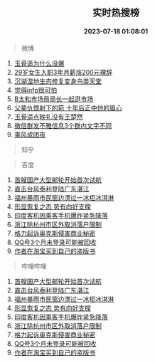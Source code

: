 <div align="center"><h2>实时热搜榜</h2><h4>2023-07-18 01:08:01</h4></div>

> 微博  

1. [玉骨遥为什么没爆](https://s.weibo.com/weibo?q=%23%E7%8E%89%E9%AA%A8%E9%81%A5%E4%B8%BA%E4%BB%80%E4%B9%88%E6%B2%A1%E7%88%86%23&t=31&band_rank=1&Refer=top)<br />
2. [29岁女生入职3年月薪涨200元裸辞](https://s.weibo.com/weibo?q=%2329%E5%B2%81%E5%A5%B3%E7%94%9F%E5%85%A5%E8%81%8C3%E5%B9%B4%E6%9C%88%E8%96%AA%E6%B6%A8200%E5%85%83%E8%A3%B8%E8%BE%9E%23&t=31&band_rank=2&Refer=top)<br />
3. [沉湖湿地生态修复变身鸟类天堂](https://s.weibo.com/weibo?q=%23%E6%B2%89%E6%B9%96%E6%B9%BF%E5%9C%B0%E7%94%9F%E6%80%81%E4%BF%AE%E5%A4%8D%E5%8F%98%E8%BA%AB%E9%B8%9F%E7%B1%BB%E5%A4%A9%E5%A0%82%23&t=31&band_rank=3&Refer=top)<br />
4. [觉得infp很可怕](https://s.weibo.com/weibo?q=%E8%A7%89%E5%BE%97infp%E5%BE%88%E5%8F%AF%E6%80%95&t=31&band_rank=4&Refer=top)<br />
5. [B太和市场局局长一起逛市场](https://s.weibo.com/weibo?q=B%E5%A4%AA%E5%92%8C%E5%B8%82%E5%9C%BA%E5%B1%80%E5%B1%80%E9%95%BF%E4%B8%80%E8%B5%B7%E9%80%9B%E5%B8%82%E5%9C%BA&t=31&band_rank=5&Refer=top)<br />
6. [父辈仇恨射下的箭 十年后正中他的眉心](https://s.weibo.com/weibo?q=%E7%88%B6%E8%BE%88%E4%BB%87%E6%81%A8%E5%B0%84%E4%B8%8B%E7%9A%84%E7%AE%AD%20%E5%8D%81%E5%B9%B4%E5%90%8E%E6%AD%A3%E4%B8%AD%E4%BB%96%E7%9A%84%E7%9C%89%E5%BF%83&t=31&band_rank=6&Refer=top)<br />
7. [玉骨遥点映礼没有王楚然](https://s.weibo.com/weibo?q=%23%E7%8E%89%E9%AA%A8%E9%81%A5%E7%82%B9%E6%98%A0%E7%A4%BC%E6%B2%A1%E6%9C%89%E7%8E%8B%E6%A5%9A%E7%84%B6%23&t=31&band_rank=7&Refer=top)<br />
8. [微信群发不雅信息3个群内文字不同](https://s.weibo.com/weibo?q=%23%E5%BE%AE%E4%BF%A1%E7%BE%A4%E5%8F%91%E4%B8%8D%E9%9B%85%E4%BF%A1%E6%81%AF3%E4%B8%AA%E7%BE%A4%E5%86%85%E6%96%87%E5%AD%97%E4%B8%8D%E5%90%8C%23&t=31&band_rank=8&Refer=top)<br />
9. [乘风成团夜](https://s.weibo.com/weibo?q=%E4%B9%98%E9%A3%8E%E6%88%90%E5%9B%A2%E5%A4%9C&t=31&band_rank=9&Refer=top)<br />

> 知乎  


> 百度  

1. [首艘国产大型邮轮开始首次试航](https://www.baidu.com/s?wd=%E9%A6%96%E8%89%98%E5%9B%BD%E4%BA%A7%E5%A4%A7%E5%9E%8B%E9%82%AE%E8%BD%AE%E5%BC%80%E5%A7%8B%E9%A6%96%E6%AC%A1%E8%AF%95%E8%88%AA&sa=fyb_news&rsv_dl=fyb_news)<br />
2. [直击台风泰利登陆广东湛江](https://www.baidu.com/s?wd=%E7%9B%B4%E5%87%BB%E5%8F%B0%E9%A3%8E%E6%B3%B0%E5%88%A9%E7%99%BB%E9%99%86%E5%B9%BF%E4%B8%9C%E6%B9%9B%E6%B1%9F&sa=fyb_news&rsv_dl=fyb_news)<br />
3. [福州暴雨市民窗边漂过一冰柜冰淇淋](https://www.baidu.com/s?wd=%E7%A6%8F%E5%B7%9E%E6%9A%B4%E9%9B%A8%E5%B8%82%E6%B0%91%E7%AA%97%E8%BE%B9%E6%BC%82%E8%BF%87%E4%B8%80%E5%86%B0%E6%9F%9C%E5%86%B0%E6%B7%87%E6%B7%8B&sa=fyb_news&rsv_dl=fyb_news)<br />
4. [形显恢复之态 势有向好支撑](https://www.baidu.com/s?wd=%E5%BD%A2%E6%98%BE%E6%81%A2%E5%A4%8D%E4%B9%8B%E6%80%81+%E5%8A%BF%E6%9C%89%E5%90%91%E5%A5%BD%E6%94%AF%E6%92%91&sa=fyb_news&rsv_dl=fyb_news)<br />
5. [印度客机因乘客手机爆炸紧急降落](https://www.baidu.com/s?wd=%E5%8D%B0%E5%BA%A6%E5%AE%A2%E6%9C%BA%E5%9B%A0%E4%B9%98%E5%AE%A2%E6%89%8B%E6%9C%BA%E7%88%86%E7%82%B8%E7%B4%A7%E6%80%A5%E9%99%8D%E8%90%BD&sa=fyb_news&rsv_dl=fyb_news)<br />
6. [浙江除杭州市区外取消落户限制](https://www.baidu.com/s?wd=%E6%B5%99%E6%B1%9F%E9%99%A4%E6%9D%AD%E5%B7%9E%E5%B8%82%E5%8C%BA%E5%A4%96%E5%8F%96%E6%B6%88%E8%90%BD%E6%88%B7%E9%99%90%E5%88%B6&sa=fyb_news&rsv_dl=fyb_news)<br />
7. [格力起诉奥克斯侵害商业秘密](https://www.baidu.com/s?wd=%E6%A0%BC%E5%8A%9B%E8%B5%B7%E8%AF%89%E5%A5%A5%E5%85%8B%E6%96%AF%E4%BE%B5%E5%AE%B3%E5%95%86%E4%B8%9A%E7%A7%98%E5%AF%86&sa=fyb_news&rsv_dl=fyb_news)<br />
8. [QQ号3个月未登录可能被回收](https://www.baidu.com/s?wd=QQ%E5%8F%B73%E4%B8%AA%E6%9C%88%E6%9C%AA%E7%99%BB%E5%BD%95%E5%8F%AF%E8%83%BD%E8%A2%AB%E5%9B%9E%E6%94%B6&sa=fyb_news&rsv_dl=fyb_news)<br />
9. [作者在淘宝买到自己的盗版书](https://www.baidu.com/s?wd=%E4%BD%9C%E8%80%85%E5%9C%A8%E6%B7%98%E5%AE%9D%E4%B9%B0%E5%88%B0%E8%87%AA%E5%B7%B1%E7%9A%84%E7%9B%97%E7%89%88%E4%B9%A6&sa=fyb_news&rsv_dl=fyb_news)<br />

> 哔哩哔哩  

1. [首艘国产大型邮轮开始首次试航](https://www.baidu.com/s?wd=%E9%A6%96%E8%89%98%E5%9B%BD%E4%BA%A7%E5%A4%A7%E5%9E%8B%E9%82%AE%E8%BD%AE%E5%BC%80%E5%A7%8B%E9%A6%96%E6%AC%A1%E8%AF%95%E8%88%AA&sa=fyb_news&rsv_dl=fyb_news)<br />
2. [直击台风泰利登陆广东湛江](https://www.baidu.com/s?wd=%E7%9B%B4%E5%87%BB%E5%8F%B0%E9%A3%8E%E6%B3%B0%E5%88%A9%E7%99%BB%E9%99%86%E5%B9%BF%E4%B8%9C%E6%B9%9B%E6%B1%9F&sa=fyb_news&rsv_dl=fyb_news)<br />
3. [福州暴雨市民窗边漂过一冰柜冰淇淋](https://www.baidu.com/s?wd=%E7%A6%8F%E5%B7%9E%E6%9A%B4%E9%9B%A8%E5%B8%82%E6%B0%91%E7%AA%97%E8%BE%B9%E6%BC%82%E8%BF%87%E4%B8%80%E5%86%B0%E6%9F%9C%E5%86%B0%E6%B7%87%E6%B7%8B&sa=fyb_news&rsv_dl=fyb_news)<br />
4. [形显恢复之态 势有向好支撑](https://www.baidu.com/s?wd=%E5%BD%A2%E6%98%BE%E6%81%A2%E5%A4%8D%E4%B9%8B%E6%80%81+%E5%8A%BF%E6%9C%89%E5%90%91%E5%A5%BD%E6%94%AF%E6%92%91&sa=fyb_news&rsv_dl=fyb_news)<br />
5. [印度客机因乘客手机爆炸紧急降落](https://www.baidu.com/s?wd=%E5%8D%B0%E5%BA%A6%E5%AE%A2%E6%9C%BA%E5%9B%A0%E4%B9%98%E5%AE%A2%E6%89%8B%E6%9C%BA%E7%88%86%E7%82%B8%E7%B4%A7%E6%80%A5%E9%99%8D%E8%90%BD&sa=fyb_news&rsv_dl=fyb_news)<br />
6. [浙江除杭州市区外取消落户限制](https://www.baidu.com/s?wd=%E6%B5%99%E6%B1%9F%E9%99%A4%E6%9D%AD%E5%B7%9E%E5%B8%82%E5%8C%BA%E5%A4%96%E5%8F%96%E6%B6%88%E8%90%BD%E6%88%B7%E9%99%90%E5%88%B6&sa=fyb_news&rsv_dl=fyb_news)<br />
7. [格力起诉奥克斯侵害商业秘密](https://www.baidu.com/s?wd=%E6%A0%BC%E5%8A%9B%E8%B5%B7%E8%AF%89%E5%A5%A5%E5%85%8B%E6%96%AF%E4%BE%B5%E5%AE%B3%E5%95%86%E4%B8%9A%E7%A7%98%E5%AF%86&sa=fyb_news&rsv_dl=fyb_news)<br />
8. [QQ号3个月未登录可能被回收](https://www.baidu.com/s?wd=QQ%E5%8F%B73%E4%B8%AA%E6%9C%88%E6%9C%AA%E7%99%BB%E5%BD%95%E5%8F%AF%E8%83%BD%E8%A2%AB%E5%9B%9E%E6%94%B6&sa=fyb_news&rsv_dl=fyb_news)<br />
9. [作者在淘宝买到自己的盗版书](https://www.baidu.com/s?wd=%E4%BD%9C%E8%80%85%E5%9C%A8%E6%B7%98%E5%AE%9D%E4%B9%B0%E5%88%B0%E8%87%AA%E5%B7%B1%E7%9A%84%E7%9B%97%E7%89%88%E4%B9%A6&sa=fyb_news&rsv_dl=fyb_news)<br />
